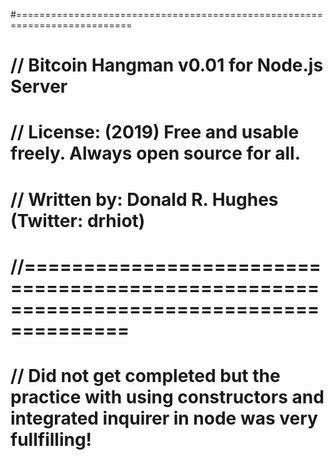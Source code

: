 #==========================================================================
# // Bitcoin Hangman v0.01 for Node.js Server
# // License: (2019) Free and usable freely. Always open source for all.
# // Written by: Donald R. Hughes (Twitter: drhiot)
# //=======================================================================================


# // Did not get completed but the practice with using constructors and integrated inquirer in node was very fullfilling!